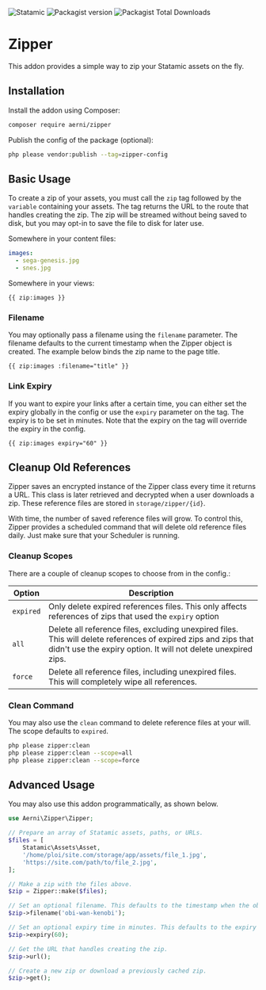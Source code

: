 ![Statamic](https://flat.badgen.net/badge/Statamic/4.0+/FF269E) ![Packagist version](https://flat.badgen.net/packagist/v/aerni/zipper/latest) ![Packagist Total Downloads](https://flat.badgen.net/packagist/dt/aerni/zipper)

# Zipper
This addon provides a simple way to zip your Statamic assets on the fly.

## Installation
Install the addon using Composer:

```bash
composer require aerni/zipper
```

Publish the config of the package (optional):

```bash
php please vendor:publish --tag=zipper-config
```

## Basic Usage

To create a zip of your assets, you must call the `zip` tag followed by the `variable` containing your assets. The tag returns the URL to the route that handles creating the zip. The zip will be streamed without being saved to disk, but you may opt-in to save the file to disk for later use.

Somewhere in your content files:

```yaml
images:
  - sega-genesis.jpg
  - snes.jpg
```

Somewhere in your views:

```antlers
{{ zip:images }}
```

### Filename

You may optionally pass a filename using the `filename` parameter. The filename defaults to the current timestamp when the Zipper object is created. The example below binds the zip name to the page title.

```antlers
{{ zip:images :filename="title" }}
```

### Link Expiry

If you want to expire your links after a certain time, you can either set the expiry globally in the config or use the `expiry` parameter on the tag. The expiry is to be set in minutes. Note that the expiry on the tag will override the expiry in the config.

```antlers
{{ zip:images expiry="60" }}
```

## Cleanup Old References

Zipper saves an encrypted instance of the Zipper class every time it returns a URL. This class is later retrieved and decrypted when a user downloads a zip. These reference files are stored in `storage/zipper/{id}`.

With time, the number of saved reference files will grow. To control this, Zipper provides a scheduled command that will delete old reference files daily. Just make sure that your Scheduler is running.

### Cleanup Scopes

There are a couple of cleanup scopes to choose from in the config.:

| Option    | Description                                                                                                                                                                       |
|-----------|-----------------------------------------------------------------------------------------------------------------------------------------------------------------------------------|
| `expired` | Only delete expired references files. This only affects references of zips that used the `expiry` option                                                                          |
| `all`     | Delete all reference files, excluding unexpired files. This will delete references of expired zips and zips that didn't use the expiry option. It will not delete unexpired zips. |
| `force`   | Delete all reference files, including unexpired files. This will completely wipe all references.                                                                                  |

### Clean Command

You may also use the `clean` command to delete reference files at your will. The scope defaults to `expired`.

```bash
php please zipper:clean
php please zipper:clean --scope=all
php please zipper:clean --scope=force
```

## Advanced Usage

You may also use this addon programmatically, as shown below.

```php
use Aerni\Zipper\Zipper;

// Prepare an array of Statamic assets, paths, or URLs.
$files = [
    Statamic\Assets\Asset,
    '/home/ploi/site.com/storage/app/assets/file_1.jpg',
    'https://site.com/path/to/file_2.jpg',
];

// Make a zip with the files above.
$zip = Zipper::make($files);

// Set an optional filename. This defaults to the timestamp when the object was created.
$zip->filename('obi-wan-kenobi');

// Set an optional expiry time in minutes. This defaults to the expiry set in the config.
$zip->expiry(60);

// Get the URL that handles creating the zip.
$zip->url();

// Create a new zip or download a previously cached zip.
$zip->get();
```
